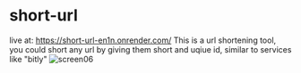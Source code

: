 # short-url
live at: https://short-url-en1n.onrender.com/
This is a url shortening tool, you could short any url by giving them short and uqiue id, similar to services like "bitly"
![screen06](https://github.com/ahmedsalah767/short-url/assets/17599538/cc5a38fb-a319-478c-8d68-1da10ef3691d)
